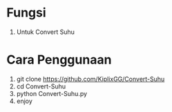 # Fungsi
1. Untuk Convert Suhu

# Cara Penggunaan
1. git clone https://github.com/KiplixGG/Convert-Suhu
2. cd Convert-Suhu
3. python Convert-Suhu.py
4. enjoy
